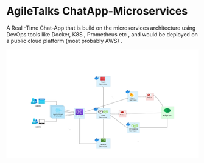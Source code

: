 # AgileTalks ChatApp-Microservices
A Real -Time Chat-App that is build on the microservices architecture using DevOps tools like Docker, K8S , Prometheus etc , and would be deployed on a public cloud  platform (most probably AWS) . 

![AgileTalks_SystemDesign](AgileTalks.JPG)